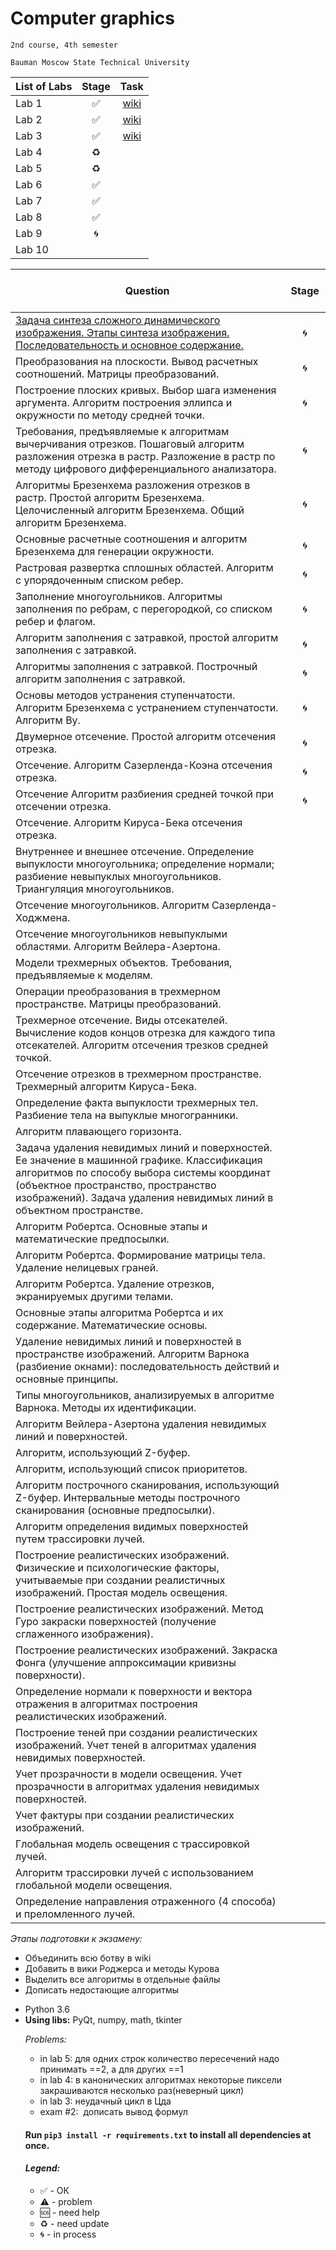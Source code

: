 # Computer graphics
    2nd course, 4th semester

    Bauman Moscow State Technical University

| List of Labs  |     Stage     |      Task     |
| ------------- |:-------------:|:-------------:|
| Lab 1| ✅ |<a href="">wiki</a>|
| Lab 2| ✅ |<a href="">wiki</a>|
| Lab 3| ✅ |<a href="">wiki</a>|
| Lab 4| ♻️ ||
| Lab 5| ♻️ ||
| Lab 6| ✅ ||
| Lab 7| ✅ ||
| Lab 8| ✅ ||
| Lab 9| 🌀 ||
| Lab 10|  ||

| Question  |      Stage     |
| ------------- |:-------------:|
|<a href="/wiki/1.Задача-синтеза-сложного-динамического-изображения.-Этапы-синтеза-изображения.-Последовательность-и-основное--содержание.">Задача синтеза сложного динамического изображения. Этапы синтеза изображения. Последовательность и основное  содержание.</a>|🌀 |
| Преобразования на плоскости. Вывод расчетных соотношений.  Матрицы преобразований.|🌀 |
| Построение плоских кривых. Выбор шага изменения аргумента. Алгоритм построения эллипса и окружности по методу средней точки.|🌀 | 
| Требования, предъявляемые к алгоритмам вычерчивания отрезков.  Пошаговый  алгоритм разложения  отрезка в растр.  Разложение в  растр по методу цифрового дифференциального анализатора.|🌀 |
|  Алгоритмы Брезенхема  разложения отрезков в растр. Простой алгоритм Брезенхема. Целочисленный алгоритм Брезенхема. Общий алгоритм Брезенхема.|🌀 |
| Основные расчетные соотношения и алгоритм Брезенхема для генерации  окружности.|🌀|
| Растровая развертка сплошных областей. Алгоритм с упорядоченным списком ребер.|🌀|
| Заполнение многоугольников.  Алгоритмы заполнения по ребрам,  с перегородкой, со списком ребер и флагом.|🌀|
| Алгоритм заполнения с затравкой, простой алгоритм заполнения с затравкой.|🌀|
| Алгоритмы заполнения  с затравкой. Построчный алгоритм заполнения  с затравкой.|🌀|
| Основы методов устранения ступенчатости. Алгоритм Брезенхема  с устранением ступенчатости. Алгоритм Ву.|🌀|
| Двумерное отсечение. Простой алгоритм отсечения отрезка.|🌀|
| Отсечение. Алгоритм Сазерленда-Коэна отсечения отрезка.|🌀|
| Отсечение Алгоритм разбиения средней точкой при отсечении   отрезка.|🌀|
| Отсечение.  Алгоритм Кируса-Бека отсечения отрезка.||
| Внутреннее и  внешнее отсечение.  Определение выпуклости многоугольника; определение нормали; разбиение невыпуклых многоугольников. Триангуляция многоугольников.||
| Отсечение многоугольников. Алгоритм Сазерленда-Ходжмена.||
| Отсечение многоугольников невыпуклыми  областями.  Алгоритм Вейлера-Азертона.||
| Модели трехмерных объектов. Требования, предъявляемые к моделям.||
| Операции преобразования в трехмерном пространстве. Матрицы преобразований.||
| Трехмерное отсечение. Виды отсекателей. Вычисление кодов  концов отрезка для каждого типа отсекателей. Алгоритм отсечения  трезков средней точкой.||
| Отсечение отрезков в трехмерном пространстве. Трехмерный алгоритм Кируса-Бека.||
|  Определение факта выпуклости трехмерных тел. Разбиение тела на  выпуклые многогранники.||
| Алгоритм плавающего горизонта.||
| Задача  удаления невидимых линий и поверхностей. Ее значение в машинной графике. Классификация алгоритмов по способу  выбора  системы  координат (объектное пространство,  пространство  изображений).  Задача удаления  невидимых  линий в объектном пространстве.||
|   Алгоритм Робертса. Основные этапы и математические предпосылки.||
| Алгоритм Робертса. Формирование матрицы тела. Удаление нелицевых  граней.||
| Алгоритм Робертса. Удаление отрезков, экранируемых другими телами.||
| Основные этапы алгоритма Робертса и их содержание. Математические основы.||
| Удаление невидимых линий и поверхностей в пространстве изображений. Алгоритм Варнока (разбиение окнами): последовательность действий и основные принципы.||
| Типы многоугольников, анализируемых в алгоритме Варнока.  Методы их идентификации.||
| Алгоритм Вейлера-Азертона удаления невидимых линий и поверхностей.||
| Алгоритм, использующий Z-буфер.||
| Алгоритм, использующий список приоритетов.||
| Алгоритм построчного сканирования, использующий Z-буфер. Интервальные методы построчного сканирования (основные предпосылки).||
| Алгоритм определения  видимых  поверхностей путем трассировки лучей.||
| Построение реалистических изображений. Физические и  психологические  факторы,  учитываемые  при  создании реалистичных изображений. Простая модель освещения.||
| Построение реалистических изображений. Метод Гуро  закраски  поверхностей (получение сглаженного изображения).||
| Построение реалистических изображений. Закраска Фонга  (улучшение аппроксимации кривизны поверхности).||
| Определение нормали к поверхности и вектора отражения в алгоритмах построения реалистических изображений.||
| Построение теней при создании реалистических изображений. Учет теней в алгоритмах удаления невидимых поверхностей.||
| Учет прозрачности в модели освещения. Учет прозрачности в  алгоритмах удаления невидимых поверхностей.||
| Учет фактуры при создании реалистических изображений.||
| Глобальная модель освещения с трассировкой лучей.||
| Алгоритм трассировки лучей с использованием глобальной модели  освещения.||
| Определение направления отраженного (4 способа) и преломленного лучей.||

<i>Этапы подготовки к экзамену:</i>
<ul> 
<li> Объединить всю ботву в wiki
<li> Добавить в вики Роджерса и методы Курова
<li> Выделить все алгоритмы в отдельные файлы
<li> Дописать недостающие алгоритмы
</ul>

<ul><li>Python 3.6
<li><b>Using libs:</b> PyQt, numpy, math, tkinter

<i>Problems:</i>
<ul>
<li>in lab 5: для одних строк количество пересечений надо принимать ==2, а для других ==1
<li> in lab 4: в канонических алгоритмах некоторые пиксели закрашиваются несколько раз(неверный цикл)
<li> in lab 3: неудачный цикл в Цда
<li> exam #2:  дописать вывод формул 
</ul>

#### Run `pip3 install -r requirements.txt` to install all dependencies at once.

#### <i>Legend:</i>
<ul>
<li>✅ - ОК
<li>⚠️ - problem
<li>🆘 - need help
<li>♻️ - need update
<li>🌀 - in process
</ul>
